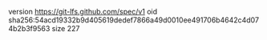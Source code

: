 version https://git-lfs.github.com/spec/v1
oid sha256:54acd19332b9d405619dedef7866a49d0010ee491706b4642c4d074b2b3f9563
size 227

